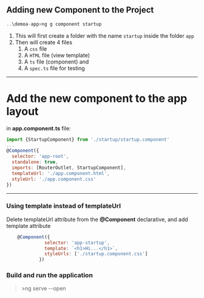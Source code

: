 ## Adding new Component to the Project 

```javascript
..\demoa-app>ng g component startup  
```

1. This will first create a folder with the name ```startup``` inside the folder ```app```
1. Then will create 4 files
    1. A ```css``` file
    1. A ```HTML``` file (view template)
    1. A ```ts``` file (component) and 
    1. A ```spec.ts``` file for testing
--- 
# Add the new component to the app layout
in **app.component.ts** file:
```javascript
import {StartupComponent} from './startup/startup.component'
...
@Component({
  selector: 'app-root',
  standalone: true,
  imports: [RouterOutlet, StartupComponent], 
  templateUrl: './app.component.html',
  styleUrl: './app.component.css'
})
```
---  

### Using template instead of templateUrl
Delete templateUrl attribute from the **@Component** declarative, and add template attribute  

```javascript
    @Component({
              selector: 'app-startup',
              template: `<h1>Hi...</h1>`,
              styleUrls: ['./startup.component.css']
            })
```
### Build and run the application  
  >\>ng serve --open
